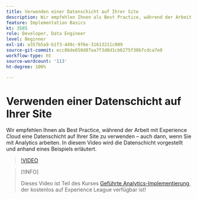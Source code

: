 ```yaml
---
title: Verwenden einer Datenschicht auf Ihrer Site
description: Wir empfehlen Ihnen als Best Practice, während der Arbeit mit Experience Cloud eine Datenschicht auf Ihrer Site zu verwenden – auch dann, wenn Sie mit Adobe Analytics arbeiten. In diesem Video wird die Datenschicht vorgestellt und anhand eines Beispiels erläutert.
feature: Implementation Basics
kt: 3585
role: Developer, Data Engineer
level: Beginner
exl-id: a357b5a9-b1f3-449c-9f6e-31613211c009
source-git-commit: ecc86de650d87aa7f3d8d1cb6275f38b7cdca7e0
workflow-type: ht
source-wordcount: '113'
ht-degree: 100%

---
```


# Verwenden einer Datenschicht auf Ihrer Site

Wir empfehlen Ihnen als Best Practice, während der Arbeit mit Experience Cloud eine Datenschicht auf Ihrer Site zu verwenden – auch dann, wenn Sie mit Analytics arbeiten. In diesem Video wird die Datenschicht vorgestellt und anhand eines Beispiels erläutert.

>[!VIDEO](https://video.tv.adobe.com/v/28775/?quality=12&learn=on)

>[!INFO]
>
> Dieses Video ist Teil des Kurses [Geführte Analytics-Implementierung](https://experienceleague.adobe.com/?recommended=Analytics-D-1-2019.1&amp;lang=de), der kostenlos auf Experience League verfügbar ist!
